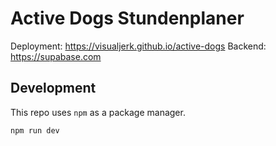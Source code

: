 # Active Dogs Stundenplaner

Deployment: https://visualjerk.github.io/active-dogs
Backend: https://supabase.com

## Development

This repo uses `npm` as a package manager.

```bash
npm run dev
```
